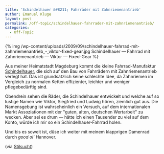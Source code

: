 ```yaml
---
title: 'Schindelhauer &#8211; Fahrräder mit Zahnriemenantrieb'
author: Emanuel Kluge
layout: post
permalink: /off-topic/schindelhauer-fahrrader-mit-zahnriemenantrieb/
categories:
  - Off-Topic
---
```


{% img /wp-content/uploads/2009/09/schindelhauer-fahrrad-mit-zahnriemenantrieb_-_viktor-fixed-gear.jpg Schindelhauer &mdash; Fahrrad mit Zahnriemenantrieb &mdash; Viktor &mdash; Fixed-Gear %}

Aus meiner Heimatstadt Magdeburg kommt die kleine Fahrrad-Manufaktur [Schindelhauer](http://www.zahnriemenfahrrad.de/), die sich auf den Bau von Fahrrädern mit Zahnriemenantrieb verlegt hat. Das ist grundsätzlich keine schlechte Idee, da Zahnriemen im Vergleich zu normalen Ketten effizienter, leichter und weniger pflegebedürftig sind.

Obendrein sehen die Räder, die Schindelhauer entwickelt und welche auf so lustige Namen wie Viktor, Siegfried und Ludwig hören, ziemlich gut aus. Die Namensgebung ist wahrscheinlich ein Versuch, auf dem internationalen Markt Assoziationen mit der "guten, alten, deutschen Wertarbeit" zu wecken. Aber sei es drum &mdash; hätte ich einen Tausender zu viel auf dem Konto, würde ich mir so ein Schindelhauer-Fahrrad holen.

Und bis es soweit ist, düse ich weiter mit meinem klapprigen Damenrad durch *good ol'* Hannover.

(via [Stilsucht](http://www.stilsucht.de/09/2009/schindelhauer-bikes-zahnriemenfahrrad/))
